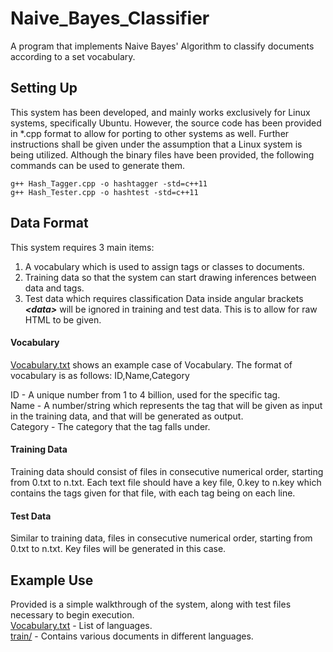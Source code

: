 # Naive_Bayes_Classifier
A program that implements Naive Bayes' Algorithm to classify documents according to a set vocabulary.

## Setting Up
This system has been developed, and mainly works exclusively for Linux systems, specifically Ubuntu. However, the source code has been provided in *.cpp format to allow for porting to other systems as well.
Further instructions shall be given under the assumption that a Linux system is being utilized.
Although the binary files have been provided, the following commands can be used to generate them.
```
g++ Hash_Tagger.cpp -o hashtagger -std=c++11
g++ Hash_Tester.cpp -o hashtest -std=c++11
```

## Data Format
This system requires 3 main items:
1. A vocabulary which is used to assign tags or classes to documents.
2. Training data so that the system can start drawing inferences between data and tags.
3. Test data which requires classification
Data inside angular brackets ***\<data\>*** will be ignored in training and test data. This is to allow for raw HTML to be given.

#### Vocabulary
[Vocabulary.txt](Vocabulary.txt) shows an example case of Vocabulary. The format of vocabulary is as follows:
ID,Name,Category

ID - A unique number from 1 to 4 billion, used for the specific tag.   
Name - A number/string which represents the tag that will be given as input in the training data, and that will be generated as output.   
Category - The category that the tag falls under.    

#### Training Data
Training data should consist of files in consecutive numerical order, starting from 0.txt to n.txt. Each text file should have a key file, 0.key to n.key which contains the tags given for that file, with each tag being on each line.

#### Test Data
Similar to training data, files in consecutive numerical order, starting from 0.txt to n.txt. Key files will be generated in this case.

## Example Use
Provided is a simple walkthrough of the system, along with test files necessary to begin execution.   
[Vocabulary.txt](Vocabulary.txt) - List of languages.   
[train/](train/) - Contains various documents in different languages.   
